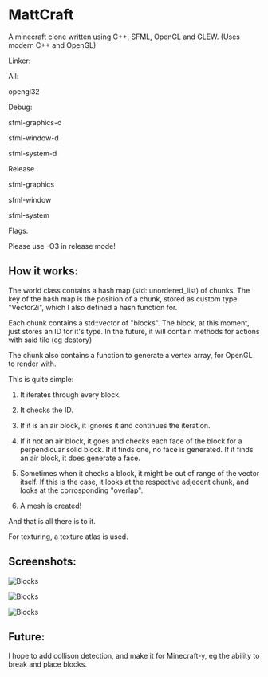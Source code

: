 # MattCraft

A minecraft clone written using C++, SFML, OpenGL and GLEW. (Uses modern C++ and OpenGL)

Linker:

All:

opengl32

Debug:

sfml-graphics-d

sfml-window-d

sfml-system-d

Release

sfml-graphics

sfml-window

sfml-system

Flags:

Please use -O3 in release mode!

## How it works:

The world class contains a hash map (std::unordered_list) of chunks. The key of the hash map is the position of a chunk, stored as custom type "Vector2i", which I also defined a hash function for.

Each chunk contains a std::vector of "blocks". The block, at this moment, just stores an ID for it's type. In the future, it will contain methods for actions with said tile (eg destory)

The chunk also contains a function to generate a vertex array, for OpenGL to render with. 

This is quite simple:

1. It iterates through every block.

2. It checks the ID.

3. If it is an air block, it ignores it and continues the iteration.

4. If it not an air block, it goes and checks each face of the block for a perpendicuar solid block. If it finds one, no face is generated. If it finds an air block, it does generate a face.

5. Sometimes when it checks a block, it might be out of range of the vector itself. If this is the case, it looks at the respective adjecent chunk, and looks at the corrosponding "overlap".

6. A mesh is created! 

And that is all there is to it.

For texturing, a texture atlas is used.

## Screenshots:

![Blocks](http://i.imgur.com/MsdCJbz.png "Blocks")

![Blocks](http://i.imgur.com/imAEdza.png "Blocks")

![Blocks](http://i.imgur.com/KGxWgGw.png "Blocks")

## Future:

I hope to add collison detection, and make it for Minecraft-y, eg the ability to break and place blocks.

